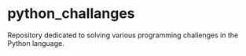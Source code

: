 # python_challanges
Repository dedicated to solving various programming challenges in the Python language.
